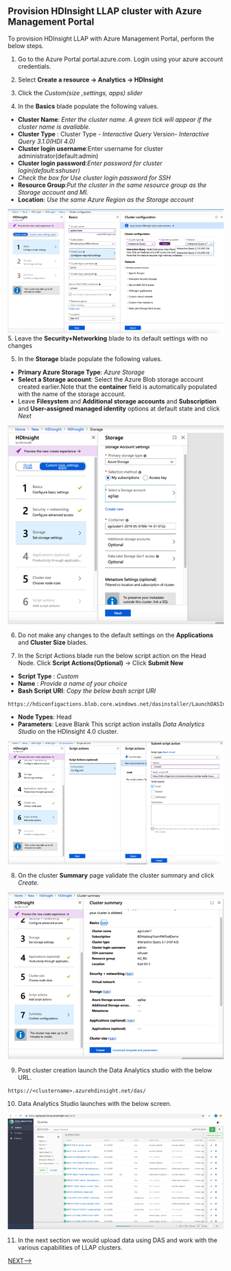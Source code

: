 ## Provision HDInsight  LLAP cluster with Azure Management Portal

To provision HDInsight LLAP with Azure Management Portal, perform the below steps. 

1. Go to the Azure Portal portal.azure.com. Login using your azure account credentials.
    
2. Select  **Create a resource -> Analytics -> HDInsight**

3. Click the *Custom(size ,settings, apps) slider*

4. In the **Basics** blade populate the following values.
 
 - **Cluster Name**: *Enter the cluster name. A green tick will appear if the cluster name is available.*
 - **Cluster Type** : Cluster Type -  *Interactive Query* 
  Version-   *Interactive Query 3.1.0(HDI 4.0)* 
 - **Cluster login username**:Enter username for cluster administrator(default:admin) 
 - **Cluster login password**:*Enter password for cluster login(default:sshuser)*
 - *Check the box for Use cluster login password for SSH*
 - **Resource Group**:*Put the cluster in the same resource group as the Storage account and MI.* 
 - **Location**: *Use the same Azure Region as the Storage account*

![Create Azure Resource Group](https://github.com/arnabganguly/llap-hdinsight/blob/master/images/Picture36.png)
5. Leave the **Security+Networking** blade to its default settings with no changes

 5. In the **Storage** blade populate the following values.
 - **Primary Azure Storage Type**: *Azure Storage*
 - **Select a Storage account**: Select the Azure Blob storage account created earlier.Note that the **container** field is automatically populated with the name of the storage account. 
 - Leave **Filesystem** and **Additional storage accounts** and **Subscription** and **User-assigned managed identity** options at default state and click *Next* 

![Create Azure Resource Group](https://github.com/arnabganguly/llap-hdinsight/blob/master/images/Picture38.png)

6. Do not make any changes to the default settings on the **Applications** and **Cluster Size** blades.

7. In the Script Actions blade run the below script action on the Head Node. 
Click **Script Actions(Optional)** -> Click **Submit New** 

      

 - **Script Type** : *Custom*
 - **Name** : *Provide a name of your choice*
 - **Bash Script URI**:  *Copy the below bash script URI*
```
https://hdiconfigactions.blob.core.windows.net/dasinstaller/LaunchDASInstaller.sh
```
   
 - **Node Types**: Head
 - **Parameters**: Leave Blank 
This script action installs *Data Analytics Studio* on the HDInsight 4.0 cluster. 

![Create Azure Resource Group](https://github.com/arnabganguly/llap-hdinsight/blob/master/images/Picture39.png)

8. On the cluster **Summary** page validate the cluster summary and click *Create*. 

![Create Azure Resource Group](https://github.com/arnabganguly/llap-hdinsight/blob/master/images/Picture40.png)

9. Post cluster creation launch the Data Analytics studio with the below URL.

```
https://<clustername>.azurehdinsight.net/das/ 
 ```
10. Data Analytics Studio launches with the below screen.

![Create Azure Resource Group](https://github.com/arnabganguly/llap-hdinsight/blob/master/images/Picture42.png)

11. In the next section we would upload data using DAS and work with the various capabilities of LLAP clusters. 

[NEXT-->](https://github.com/arnabganguly/llap-hdinsight/blob/master/HiveLLAP2.md) 




<!--stackedit_data:
eyJoaXN0b3J5IjpbLTE0NDg4NDE2NzgsMTI5NTQ1OTk5NiwzNj
gxNjAwMzcsMjgzNDc3MDE2LDEyMjE0MDUzNDEsLTE1ODcwODg5
NDBdfQ==
-->